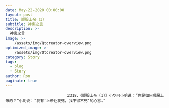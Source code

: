 ```yaml
---
date: May-22-2020 00:00:00
layout: post
title: 顺服上帝（3）
subtitle: 神寓之言
description: >-
  神寓之言
image: >-
    /assets/img/Qtcreator-overview.png
optimized_image: >-
    /assets/img/Qtcreator-overview.png
category: Story
tags:
  - blog
  - Story
author: Ron
paginate: true
---
```


							　　2318，《顺服上帝（3）》小华问小明说：“你是如何顺服上帝的？”小明说：“我有‘上帝让我死，我不得不死’的心态。”
							
							
						